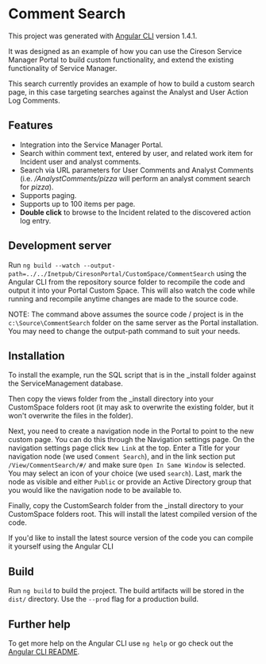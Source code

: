 # Comment Search

This project was generated with [Angular CLI](https://github.com/angular/angular-cli) version 1.4.1.

It was designed as an example of how you can use the Cireson Service Manager Portal to build custom functionality, and extend the existing functionality of Service Manager.

This search currently provides an example of how to build a custom search page, in this case targeting searches against the Analyst and User Action Log Comments.

## Features

- Integration into the Service Manager Portal.
- Search within comment text, entered by user, and related work item for Incident user and analyst comments.
- Search via URL parameters for User Comments and Analyst Comments (i.e. _/AnalystComments/pizza_ will perform an analyst comment search for _pizza_).
- Supports paging.
- Supports up to 100 items per page.
- **Double click** to browse to the Incident related to the discovered action log entry.

## Development server

Run `ng build --watch --output-path=../../Inetpub/CiresonPortal/CustomSpace/CommentSearch` using the Angular CLI from the repository source folder to recompile the code and output it into your Portal Custom Space. This will also watch the code while running and recompile anytime changes are made to the source code.

NOTE: The command above assumes the source code / project is in the `c:\Source\CommentSearch` folder on the same server as the Portal installation. You may need to change the output-path command to suit your needs.

## Installation

To install the example, run the SQL script that is in the _install folder against the ServiceManagement database. 

Then copy the views folder from the _install directory into your CustomSpace folders root (it may ask to overwrite the existing folder, but it won't overwrite the files in the folder).

Next, you need to create a navigation node in the Portal to point to the new custom page. You can do this through the Navigation settings page. On the navigation settings page click `New Link` at the top. Enter a Title for your navigation node (we used `Comment Search`), and in the link section put `/View/CommentSearch/#/` and make sure `Open In Same Window` is selected. You may select an icon of your choice (we used `search`). Last, mark the node as visible and either `Public` or provide an Active Directory group that you would like the navigation node to be available to.

Finally, copy the CustomSearch folder from the _install directory to your CustomSpace folders root. This will install the latest compiled version of the code.

If you'd like to install the latest source version of the code you can compile it yourself using the Angular CLI

## Build

Run `ng build` to build the project. The build artifacts will be stored in the `dist/` directory. Use the `--prod` flag for a production build.

## Further help

To get more help on the Angular CLI use `ng help` or go check out the [Angular CLI README](https://github.com/angular/angular-cli/blob/master/README.md).
